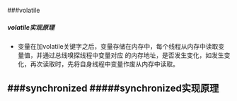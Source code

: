 ###volatile
##### volatile实现原理
 - 变量在加volatile关键字之后，变量存储在内存中，每个线程从内存中读取变量值，并通过总线嗅探线程中变量对应
 的内存地址，是否发生变化，如发生变化，再次读取时，先将自身线程中变量作废从内存中读取。
 
 
###synchronized
#####synchronized实现原理
 - 
